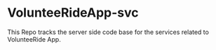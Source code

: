 # VolunteeRideApp-svc
This Repo tracks the server side code base for the services related to VolunteeRide App.
